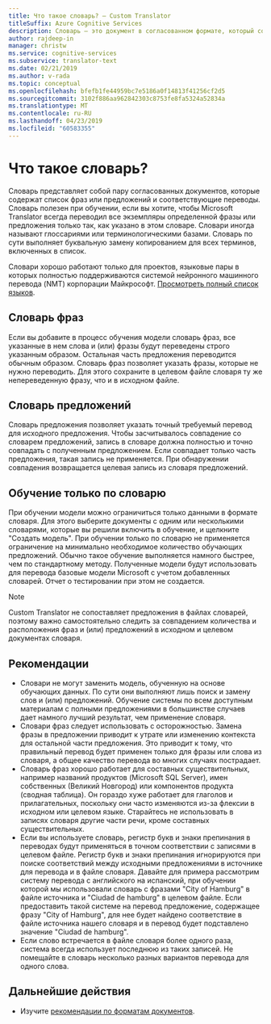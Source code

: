 ```yaml
---
title: Что такое словарь? — Custom Translator
titleSuffix: Azure Cognitive Services
description: Словарь — это документ в согласованном формате, который содержит список фраз или предложений (вместе с переводами этих фраз), чтобы Microsoft Translator всегда переводил эти фразы одинаково. Словари также называют глоссариями и терминологическими базами.
author: rajdeep-in
manager: christw
ms.service: cognitive-services
ms.subservice: translator-text
ms.date: 02/21/2019
ms.author: v-rada
ms.topic: conceptual
ms.openlocfilehash: bfefb1fe44959bc7e5186a0f14813f41256cf2d5
ms.sourcegitcommit: 3102f886aa962842303c8753fe8fa5324a52834a
ms.translationtype: MT
ms.contentlocale: ru-RU
ms.lasthandoff: 04/23/2019
ms.locfileid: "60583355"
---
```

# <a name="what-is-a-dictionary"></a>Что такое словарь?

Словарь представляет собой пару согласованных документов, которые содержат список фраз или предложений и соответствующие переводы. Словарь полезен при обучении, если вы хотите, чтобы Microsoft Translator всегда переводил все экземпляры определенной фразы или предложения только так, как указано в этом словаре. Словари иногда называют глоссариями или терминологическими базами. Словарь по сути выполняет буквальную замену копированием для всех терминов, включенных в список.

Словари хорошо работают только для проектов, языковые пары в которых полностью поддерживаются системой нейронного машинного перевода (NMT) корпорации Майкрософт. [Просмотреть полный список языков](https://docs.microsoft.com/azure/cognitive-services/translator/language-support#customization).

## <a name="phrase-dictionary"></a>Словарь фраз
Если вы добавите в процесс обучения модели словарь фраз, все указанные в нем слова и (или) фразы будут переведены строго указанным образом. Остальная часть предложения переводится обычным образом. Словарь фраз позволяет указать фразы, которые не нужно переводить. Для этого сохраните в целевом файле словаря ту же непереведенную фразу, что и в исходном файле.

## <a name="sentence-dictionary"></a>Словарь предложений
Словарь предложения позволяет указать точный требуемый перевод для исходного предложения. Чтобы засчитывалось совпадение со словарем предложений, запись в словаре должна полностью и точно совпадать с полученным предложением.  Если совпадает только часть предложения, такая запись не применяется.  При обнаружении совпадения возвращается целевая запись из словаря предложений.

## <a name="dictionary-only-trainings"></a>Обучение только по словарю
При обучении модели можно ограничиться только данными в формате словаря. Для этого выберите документы с одним или несколькими словарями, которые вы решили включить в обучение, и щелкните "Создать модель". При обучении только по словарю не применяется ограничение на минимально необходимое количество обучающих предложений. Обычно такое обучение выполняется намного быстрее, чем по стандартному методу.  Полученные модели будут использовать для перевода базовые модели Microsoft с учетом добавленных словарей.  Отчет о тестировании при этом не создается.

>[!Note]
>Custom Translator не сопоставляет предложения в файлах словарей, поэтому важно самостоятельно следить за совпадением количества и расположения фраз и (или) предложений в исходном и целевом документах словаря.

## <a name="recommendations"></a>Рекомендации

- Словари не могут заменить модель, обученную на основе обучающих данных.  По сути они выполняют лишь поиск и замену слов и (или) предложений.  Обучение системы по всем доступным материалам с полными предложениями в большинстве случаев дает намного лучший результат, чем применение словаря.
- Словари фраз следует использовать с осторожностью. Замена фразы в предложении приводит к утрате или изменению контекста для остальной части предложения. Это приводит к тому, что правильный перевод будет применен только для фразы или слова из словаря, а общее качество перевода во многих случаях пострадает.
- Словарь фраз хорошо работает для составных существительных, например названий продуктов (Microsoft SQL Server), имен собственных (Великий Новгород) или компонентов продукта (сводная таблица). Он гораздо хуже работает для глаголов и прилагательных, поскольку они часто изменяются из-за флексии в исходном или целевом языке. Старайтесь не использовать в записях словаря другие части речи, кроме составных существительных.
- Если вы используете словарь, регистр букв и знаки препинания в переводах будут применяться в точном соответствии с записями в целевом файле. Регистр букв и знаки препинания игнорируются при поиске соответствий между исходными предложениями в источнике для перевода и в файле словаря. Давайте для примера рассмотрим систему перевода с английского на испанский, при обучении которой мы использовали словарь с фразами "City of Hamburg" в файле источника и "Ciudad de hamburg" в целевом файле. Если предоставить такой системе на перевод предложение, содержащее фразу "City of Hamburg", для нее будет найдено соответствие в файле источника нашего словаря и в перевод будет подставлено значение "Ciudad de hamburg".
- Если слово встречается в файле словаря более одного раза, система всегда использует последнюю из таких записей. Не помещайте в словарь несколько разных вариантов перевода для одного слова.

## <a name="next-steps"></a>Дальнейшие действия

- Изучите [рекомендации по форматам документов](document-formats-naming-convention.md).

